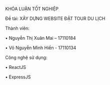 KHÓA LUẬN TỐT NGHIỆP

Đề tài: XÂY DỰNG WEBSITE ĐẶT TOUR DU LỊCH


Thành viên:

•	Nguyễn Thị Xuân Mai – 17110184

•	Võ Nguyễn Minh Hiền - 17110134


Công nghệ sử dụng:

•	ReactJS

•	ExpressJS
